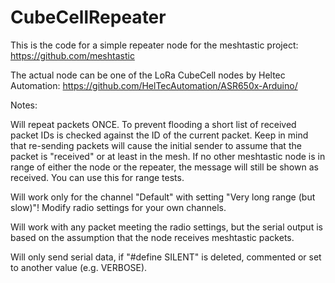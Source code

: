 # CubeCellRepeater

This is the code for a simple repeater node for the meshtastic project: https://github.com/meshtastic

The actual node can be one of the LoRa CubeCell nodes by Heltec Automation: https://github.com/HelTecAutomation/ASR650x-Arduino/

Notes:

Will repeat packets ONCE. To prevent flooding a short list of received packet IDs is checked against the ID of the current packet.
Keep in mind that re-sending packets will cause the initial sender to assume that the packet is "received" or at least in the mesh.
If no other meshtastic node is in range of either the node or the repeater, the message will still be shown as received. 
You can use this for range tests.

Will work only for the channel "Default" with setting "Very long range (but slow)"!
Modify radio settings for your own channels.

Will work with any packet meeting the radio settings, but the serial output is based on the assumption that the node receives meshtastic packets.

Will only send serial data, if "#define SILENT" is deleted, commented or set to another value (e.g. VERBOSE).
